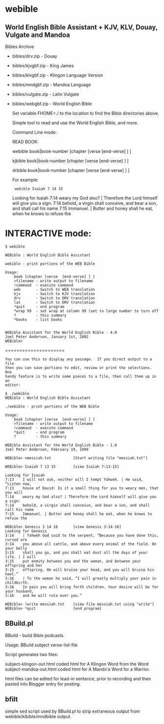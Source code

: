 # webible

World English Bible Assistant + KJV, KLV, Douay, Vulgate and Mandoa
-----------------------------------

Bibles Archive 

 * bibles/drv.zip - Douay 
 * bibles/kjvgbf.zip - King James
 * bibles/klvgbf.zip - Klingon Language Version
 * bibles/mndgbf.zip - Mandoa Language
 * bibles/vulgate.zip - Latin Vulgate
 * bibles/webgbf.zip - World English Bible

    Set variable FHOME=./ to the location to find the Bible directories above.
    
    Simple tool to read and use the World English Bible, and more.
    
    Command Line mode:
    
    READ BOOK:
    
    webible  book|book-number [chapter [verse  [end-verse] ] ]
    
    kjbible  book|book-number [chapter [verse  [end-verse] ] ]
    
    drbible  book|book-number [chapter [verse  [end-verse] ] ]
    
    For example:
    
    	webible Isaiah 7 14 15
    
    Looking for Isaiah 
    7:14    weary my God also? | Therefore the Lord himself will give you a sign:
    7:14    behold, a virgin shall conceive, and bear a son, and shall call his name
    7:15    Immanuel. | Butter and honey shall he eat, when he knows to refuse the


INTERACTIVE mode:
============
    $ webible
    
    WEBible : World English Bible Assistant
    
    webible - print portions of the WEB Bible
    
    Usage:
    	book [chapter [verse  [end-verse] ] ]
    	>filename - write output to filename
    	!command  - execute command
    	web       - Switch to WEB translation
    	kjv       - Switch to KJV translation
    	drv       - Switch to DRV translation
    	lat       - Switch to DRV translation
    	*quit     - end program
    	*wrap 99  - set wrap at column 99 (set to large number to turn off
    	?         - this summary
    	*books    - list books
    
    
    WEBible Assistant for the World English Bible - 4.0
    Joel Peter Anderson, January 1st, 2002
    WEBible> 

=====================

    You can use this to display any passage.  If you direct output to a file
    then you can save portions to edit, review or print the selections.  One
    handy feature is to write some pieces to a file, then call them up in an 
    editor:
    
    $ ./webible
    WEBible : World English Bible Assistant
    
    ./webible - print portions of the WEB Bible
    
    Usage:
    	book [chapter [verse  [end-verse] ] ]
    	>filename - write output to filename
    	!command  - execute command
    	*quit     - end program
    	?         - this summary
    
    WEBible Assistant for the World English Bible - 1.0
    Joel Peter Anderson, February 19, 1999
    
    WEBible> >messiah.txt          [Start writing file "messiah.txt"]
    
    WEBible> Isaiah 7 13 15        [view Isaiah 7:13-15]
    
    Looking for Isaiah 
    7:13    I will not ask, neither will I tempt Yahweh. | He said, “Listen now,
    7:13    house of David: Is it a small thing for you to weary men, that you will
    7:14    weary my God also? | Therefore the Lord himself will give you a sign:
    7:14    behold, a virgin shall conceive, and bear a son, and shall call his name
    7:15    Immanuel. | Butter and honey shall he eat, when he knows to refuse the
    
    WEBible> Genesis 3 14 16       [view Genesis 3:14-16]
    Looking for Genesis 
    3:14    | Yahweh God said to the serpent, “Because you have done this, cursed are
    3:14    you above all cattle, and above every animal of the field. On your belly
    3:15    shall you go, and you shall eat dust all the days of your life. | I will
    3:15    put enmity between you and the woman, and between your offspring and her
    3:15    offspring. He will bruise your head, and you will bruise his heel.”
    3:16    | To the woman he said, “I will greatly multiply your pain in childbirth.
    3:16    In pain you will bring forth children. Your desire will be for your husband,
    3:16    and he will rule over you.”
    
    WEBible> !write messiah.txt    [view file messiah.txt using "write"]
    WEBible> *quit                 [end program]


BBuild.pl
---------------------------
BBuild - build Bible podcasts.

Usage: BBuild subject verse-list-file

Script generates two files:

   subject-klingon-out.html   coded html for A Klingon Word from the Word
   subject-mandoa-out.html coded html for A Mando'a Word for a Warrior.
   
   html files can be edited for lead-in sentance, prior to recording and then pasted into Blogger entry for posting.
   
bfilt
----------
simple sed script used by BBuild.pl to strip extraneous output from webible/klbible/mndbible output.


